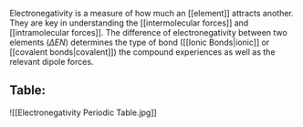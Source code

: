 Electronegativity is a measure of how much an [[element]] attracts another. They are key in understanding the [[intermolecular forces]] and [[intramolecular forces]]. The difference of electronegativity between two elements ($\Delta EN$) determines the type of bond ([[Ionic Bonds|ionic]] or [[covalent bonds|covalent]]) the compound experiences as well as the relevant dipole forces. 
## Table:
![[Electronegativity Periodic Table.jpg]]
